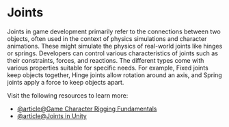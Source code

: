# Joints

Joints in game development primarily refer to the connections between two objects, often used in the context of physics simulations and character animations. These might simulate the physics of real-world joints like hinges or springs. Developers can control various characteristics of joints such as their constraints, forces, and reactions. The different types come with various properties suitable for specific needs. For example, Fixed joints keep objects together, Hinge joints allow rotation around an axis, and Spring joints apply a force to keep objects apart.

Visit the following resources to learn more:

- [@article@Game Character Rigging Fundamentals](https://learn.unity.com/project/game-character-rigging-fundamentals)
- [@article@Joints in Unity](https://simonpham.medium.com/joints-in-unity-f9b602212524)
